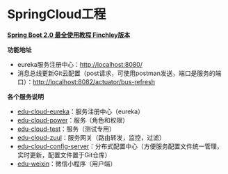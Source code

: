# SpringCloud工程
**[Spring Boot 2.0 最全使用教程 Finchley版本](https://blog.csdn.net/forezp/article/details/70148833)**

**功能地址**
- eureka服务注册中心：[http://localhost:8080/](http://localhost:8080/)
- 消息总线更新Git云配置（post请求，可使用postman发送，端口是服务的端口）：[http://localhost:8082/actuator/bus-refresh](http://localhost:8082/actuator/bus-refresh)

**各个服务说明**
- [edu-cloud-eureka]()：服务注册中心（eureka）
- [edu-cloud-power]()：服务（角色和权限）
- [edu-cloud-test]()：服务（测试专用）
- [edu-cloud-zuul]()：服务网关（路由转发，监控，过滤）
- [edu-cloud-config-server]()：分布式配置中心（方便服务配置文件统一管理，实时更新，配置文件置于Git仓库）
- [edu-weixin]()：微信小程序（用户端）

